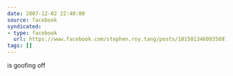 ```yaml
---
date: 2007-12-02 22:40:00
source: facebook
syndicated:
- type: facebook
  url: https://www.facebook.com/stephen.roy.tang/posts/10150134609358912
tags: []
---
```


is goofing off
